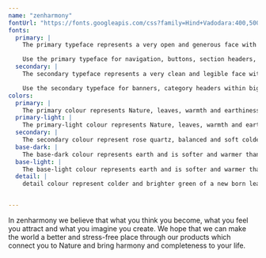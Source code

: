 ```yaml
---
name: "zenharmony"
fontUrl: "https://fonts.googleapis.com/css?family=Hind+Vadodara:400,500,600|Quicksand:400,500"
fonts:
  primary: |
    The primary typeface represents a very open and generous face with soft with rounded edges. It resembles logo's look, creates contrast with the body copy and gives a friendly feel.

    Use the primary typeface for navigation, buttons, section headers, quotes, company slogan.
  secondary: |
    The secondary typeface represents a very clean and legible face with slightly more elegant and reliable look. It creates contrast with the primary font because of its humanist-style construction and flat square endings of the strokes, but still gives a friendly and relaxed feel.

    Use the secondary typeface for banners, category headers within bigger sections, item details, body copy.
colors:
  primary: |
    The primary colour represents Nature, leaves, warmth and earthiness. Use it for buttons background, section headings, section dividers, item prices, icons.
  primary-light: |
    The primary-light colour represents Nature, leaves, warmth and earthiness but in a much lighter form. Use it for navigation background, section background,
  secondary: |
    The secondary colour represent rose quartz, balanced and soft colder pink that creates contrast with the primary colour. Use it for smaller navigation, section backgrounds, dividers and borders, headings in the footer, company slogan, quotes. Use to denote the previous price when discounted.
  base-dark: |
    The base-dark colour represents earth and is softer and warmer than black. Use it for body copy, logo, footer icons, categories navigation.
  base-light: |
    The base-light colour represents earth and is softer and warmer than black in a much lighter form. Use it for footer background and for additional information.
  detail: |
    detail colour represent colder and brighter green of a new born leaf to express more excitement. Use it for hover states of the buttons, rating star icons and highlights.


---
```

In zenharmony we believe that what you think you become, what you feel you attract and what you imagine you create. We hope that we can make the world a better and stress-free place through our products which connect you to Nature and bring harmony and completeness to your life.
